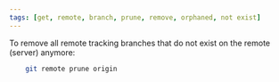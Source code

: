 ```yaml
---
tags: [get, remote, branch, prune, remove, orphaned, not exist]
---
```


To remove all remote tracking branches that do not exist on the remote (server) anymore:
```bash
    git remote prune origin
```
